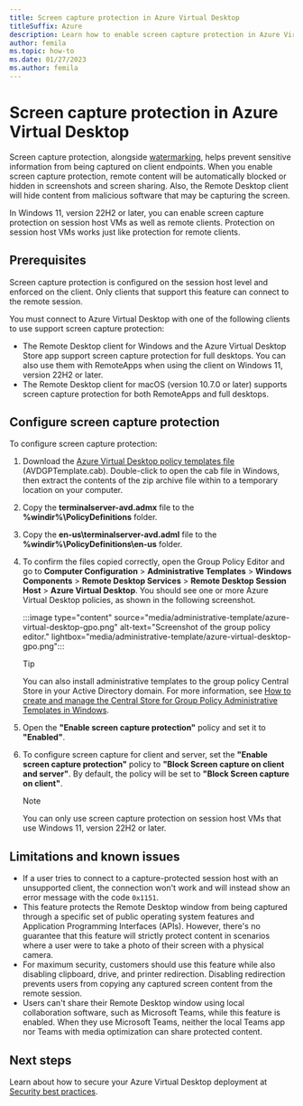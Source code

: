 ```yaml
---
title: Screen capture protection in Azure Virtual Desktop
titleSuffix: Azure
description: Learn how to enable screen capture protection in Azure Virtual Desktop (preview) to help prevent sensitive information from being captured on client endpoints.
author: femila
ms.topic: how-to
ms.date: 01/27/2023
ms.author: femila
---
```


# Screen capture protection in Azure Virtual Desktop

Screen capture protection, alongside [watermarking](watermarking.md), helps prevent sensitive information from being captured on client endpoints. When you enable screen capture protection, remote content will be automatically blocked or hidden in screenshots and screen sharing. Also, the Remote Desktop client will hide content from malicious software that may be capturing the screen.

In Windows 11, version 22H2 or later, you can enable screen capture protection on session host VMs as well as remote clients. Protection on session host VMs works just like protection for remote clients.

## Prerequisites

Screen capture protection is configured on the session host level and enforced on the client. Only clients that support this feature can connect to the remote session.

You must connect to Azure Virtual Desktop with one of the following clients to use support screen capture protection:

- The Remote Desktop client for Windows and the Azure Virtual Desktop Store app support screen capture protection for full desktops. You can also use them with RemoteApps when using the client on Windows 11, version 22H2 or later.
- The Remote Desktop client for macOS (version 10.7.0 or later) supports screen capture protection for both RemoteApps and full desktops.

## Configure screen capture protection

To configure screen capture protection:

1. Download the [Azure Virtual Desktop policy templates file](https://aka.ms/avdgpo) (AVDGPTemplate.cab). Double-click to open the cab file in Windows, then extract the contents of the zip archive file within to a temporary location on your computer.
2. Copy the **terminalserver-avd.admx** file to the **%windir%\PolicyDefinitions** folder.
3. Copy the **en-us\terminalserver-avd.adml** file to the **%windir%\PolicyDefinitions\en-us** folder.
4. To confirm the files copied correctly, open the Group Policy Editor and go to **Computer Configuration** > **Administrative Templates** > **Windows Components** > **Remote Desktop Services** > **Remote Desktop Session Host** > **Azure Virtual Desktop**. You should see one or more Azure Virtual Desktop policies, as shown in the following screenshot.

   :::image type="content" source="media/administrative-template/azure-virtual-desktop-gpo.png" alt-text="Screenshot of the group policy editor." lightbox="media/administrative-template/azure-virtual-desktop-gpo.png":::

   > [!TIP]
   > You can also install administrative templates to the group policy Central Store in your Active Directory domain.
   > For more information, see [How to create and manage the Central Store for Group Policy Administrative Templates in Windows](/troubleshoot/windows-client/group-policy/create-and-manage-central-store).

5. Open the **"Enable screen capture protection"** policy and set it to **"Enabled"**. 
6. To configure screen capture for client and server, set the **"Enable screen capture protection"** policy to **"Block Screen capture on client and server"**. By default, the policy will be set to **"Block Screen capture on client"**. 

   >[!NOTE]
   >You can only use screen capture protection on session host VMs that use Windows 11, version 22H2 or later.

## Limitations and known issues

- If a user tries to connect to a capture-protected session host with an unsupported client, the connection won't work and will instead show an error message with the code `0x1151`.
- This feature protects the Remote Desktop window from being captured through a specific set of public operating system features and Application Programming Interfaces (APIs). However, there's no guarantee that this feature will strictly protect content in scenarios where a user were to take a photo of their screen with a physical camera.
- For maximum security, customers should use this feature while also disabling clipboard, drive, and printer redirection. Disabling redirection prevents users from copying any captured screen content from the remote session.
- Users can't share their Remote Desktop window using local collaboration software, such as Microsoft Teams, while this feature is enabled. When they use Microsoft Teams, neither the local Teams app nor Teams with media optimization can share protected content.

## Next steps

Learn about how to secure your Azure Virtual Desktop deployment at [Security best practices](security-guide.md).

